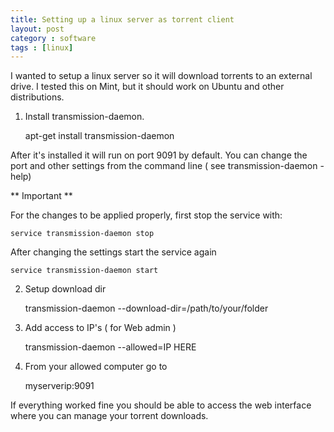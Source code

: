 ```yaml
---
title: Setting up a linux server as torrent client
layout: post
category : software
tags : [linux]
---
```


I wanted to setup a linux server so it will download torrents to an external drive. I tested this on Mint, but it should work on Ubuntu and other distributions.

1. Install transmission-daemon.

	apt-get install transmission-daemon

After it's installed it will run on port 9091 by default. You can change the port and other settings from the command line ( see transmission-daemon -help)

** Important **

For the changes to be applied properly, first stop the service with:

	service transmission-daemon stop

After changing the settings start the service again
	
	service transmission-daemon start

2. Setup download dir 

	transmission-daemon --download-dir=/path/to/your/folder

3. Add access to IP's ( for Web admin )

	transmission-daemon --allowed=IP HERE

4. From your allowed computer go to 

	myserverip:9091

If everything worked fine you should be able to access the web interface where you can manage your torrent downloads.

